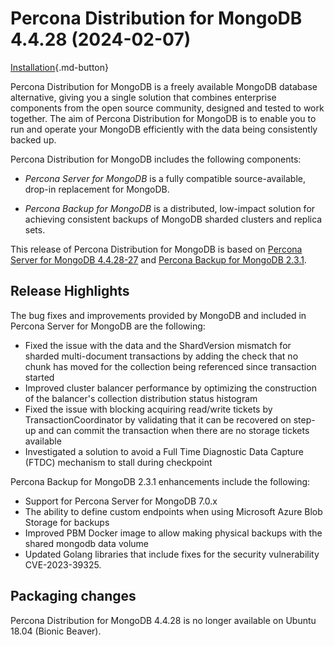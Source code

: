 # Percona Distribution for MongoDB 4.4.28 (2024-02-07)


[Installation](installation.md){.md-button}

Percona Distribution for MongoDB is a freely available MongoDB database alternative, giving you a single solution that combines enterprise components from the open source community, designed and tested to work together. The aim of Percona Distribution for MongoDB is to enable you to run and operate your
MongoDB efficiently with the data being consistently backed up.

Percona Distribution for MongoDB includes the following components:

* *Percona Server for MongoDB* is a fully compatible source-available, drop-in replacement
for MongoDB.

* *Percona Backup for MongoDB* is a distributed, low-impact solution for achieving
consistent backups of MongoDB sharded clusters and replica sets.

This release of Percona Distribution for MongoDB is based on [Percona Server for MongoDB 4.4.28-27](https://docs.percona.com/percona-server-for-mongodb/4.4/release_notes/4.4.28-27.html) and [Percona Backup for MongoDB 2.3.1](https://docs.percona.com/percona-backup-mongodb/release-notes/2.3.1.html).


## Release Highlights

The bug fixes and improvements provided by MongoDB and included in Percona Server for MongoDB are the following:

* Fixed the issue with the data and the ShardVersion mismatch for sharded multi-document transactions by adding the check that no chunk has moved for the collection being referenced since transaction started
* Improved cluster balancer performance by optimizing the construction of the balancer's collection distribution status histogram
* Fixed the issue with blocking acquiring read/write tickets by TransactionCoordinator by validating that it can be recovered on step-up and can commit the transaction when there are no storage tickets available
* Investigated a solution to avoid a Full Time Diagnostic Data Capture (FTDC) mechanism to stall during checkpoint


Percona Backup for MongoDB 2.3.1 enhancements include the following:

* Support for Percona Server for MongoDB 7.0.x
* The ability to define custom endpoints when using Microsoft Azure Blob Storage for backups
* Improved PBM Docker image to allow making physical backups with the shared mongodb data volume
* Updated Golang libraries that include fixes for the security vulnerability CVE-2023-39325.

## Packaging changes

Percona Distribution for MongoDB 4.4.28 is no longer available on Ubuntu 18.04 (Bionic Beaver). 
